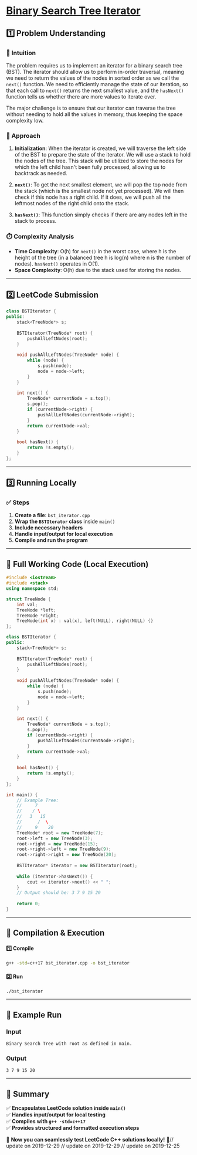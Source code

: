 # **[Binary Search Tree Iterator](https://leetcode.com/problems/binary-search-tree-iterator/description/)**  

## **1️⃣ Problem Understanding**  
### **📌 Intuition**  
The problem requires us to implement an iterator for a binary search tree (BST). The iterator should allow us to perform in-order traversal, meaning we need to return the values of the nodes in sorted order as we call the `next()` function. We need to efficiently manage the state of our iteration, so that each call to `next()` returns the next smallest value, and the `hasNext()` function tells us whether there are more values to iterate over.

The major challenge is to ensure that our iterator can traverse the tree without needing to hold all the values in memory, thus keeping the space complexity low.

### **🚀 Approach**  
1. **Initialization**: When the iterator is created, we will traverse the left side of the BST to prepare the state of the iterator. We will use a stack to hold the nodes of the tree. This stack will be utilized to store the nodes for which the left child hasn't been fully processed, allowing us to backtrack as needed.

2. **`next()`**: To get the next smallest element, we will pop the top node from the stack (which is the smallest node not yet processed). We will then check if this node has a right child. If it does, we will push all the leftmost nodes of the right child onto the stack.

3. **`hasNext()`**: This function simply checks if there are any nodes left in the stack to process.

### **⏱️ Complexity Analysis**  
- **Time Complexity**: O(h) for `next()` in the worst case, where h is the height of the tree (in a balanced tree h is log(n) where n is the number of nodes). `hasNext()` operates in O(1).
- **Space Complexity**: O(h) due to the stack used for storing the nodes.

---  

## **2️⃣ LeetCode Submission**  
```cpp
class BSTIterator {
public:
    stack<TreeNode*> s;
    
    BSTIterator(TreeNode* root) {
        pushAllLeftNodes(root);
    }
    
    void pushAllLeftNodes(TreeNode* node) {
        while (node) {
            s.push(node);
            node = node->left;
        }
    }
    
    int next() {
        TreeNode* currentNode = s.top();
        s.pop();
        if (currentNode->right) {
            pushAllLeftNodes(currentNode->right);
        }
        return currentNode->val;
    }
    
    bool hasNext() {
        return !s.empty();
    }
};
```  

---  

## **3️⃣ Running Locally**  
### **✅ Steps**  
1. **Create a file**: `bst_iterator.cpp`  
2. **Wrap the `BSTIterator` class** inside `main()`  
3. **Include necessary headers**  
4. **Handle input/output for local execution**  
5. **Compile and run the program**  

---  

## **📝 Full Working Code (Local Execution)**  
```cpp
#include <iostream>
#include <stack>
using namespace std;

struct TreeNode {
    int val;
    TreeNode *left;
    TreeNode *right;
    TreeNode(int x) : val(x), left(NULL), right(NULL) {}
};

class BSTIterator {
public:
    stack<TreeNode*> s;
    
    BSTIterator(TreeNode* root) {
        pushAllLeftNodes(root);
    }
    
    void pushAllLeftNodes(TreeNode* node) {
        while (node) {
            s.push(node);
            node = node->left;
        }
    }
    
    int next() {
        TreeNode* currentNode = s.top();
        s.pop();
        if (currentNode->right) {
            pushAllLeftNodes(currentNode->right);
        }
        return currentNode->val;
    }
    
    bool hasNext() {
        return !s.empty();
    }
};

int main() {
    // Example Tree: 
    //     7
    //    / \
    //   3   15
    //      /  \
    //     9    20
    TreeNode* root = new TreeNode(7);
    root->left = new TreeNode(3);
    root->right = new TreeNode(15);
    root->right->left = new TreeNode(9);
    root->right->right = new TreeNode(20);
    
    BSTIterator* iterator = new BSTIterator(root);
    
    while (iterator->hasNext()) {
        cout << iterator->next() << " ";
    }
    // Output should be: 3 7 9 15 20
    
    return 0;
}  
```  

---  

## **🔧 Compilation & Execution**  
#### **1️⃣ Compile**  
```bash
g++ -std=c++17 bst_iterator.cpp -o bst_iterator
```  

#### **2️⃣ Run**  
```bash
./bst_iterator
```  

---  

## **🎯 Example Run**  
### **Input**  
```
Binary Search Tree with root as defined in main.
```  
### **Output**  
```
3 7 9 15 20
```  

---  

## **📌 Summary**  
✅ **Encapsulates LeetCode solution inside `main()`**  
✅ **Handles input/output for local testing**  
✅ **Compiles with `g++ -std=c++17`**  
✅ **Provides structured and formatted execution steps**  

🚀 **Now you can seamlessly test LeetCode C++ solutions locally!** 🚀// update on 2019-12-29
// update on 2019-12-29
// update on 2019-12-25
